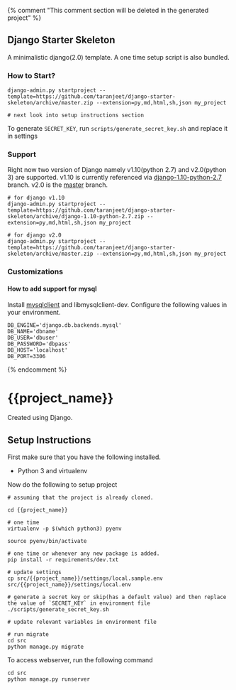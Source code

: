 {% comment "This comment section will be deleted in the generated project" %}

## Django Starter Skeleton

A minimalistic django(2.0) template. A one time setup script is also bundled.

### How to Start?

```
django-admin.py startproject --template=https://github.com/taranjeet/django-starter-skeleton/archive/master.zip --extension=py,md,html,sh,json my_project

# next look into setup instructions section
```

To generate `SECRET_KEY`, run `scripts/generate_secret_key.sh` and replace it in settings

### Support

Right now two version of Django namely v1.10(python 2.7) and v2.0(python 3) are supported. v1.10 is currently referenced via [django-1.10-python-2.7](https://github.com/taranjeet/django-starter-skeleton/tree/django-1.10-python-2.7) branch. v2.0 is the [master](https://github.com/taranjeet/django-starter-skeleton/tree/master) branch.

```
# for django v1.10
django-admin.py startproject --template=https://github.com/taranjeet/django-starter-skeleton/archive/django-1.10-python-2.7.zip --extension=py,md,html,sh,json my_project

# for django v2.0
django-admin.py startproject --template=https://github.com/taranjeet/django-starter-skeleton/archive/master.zip --extension=py,md,html,sh,json my_project
```

### Customizations

#### How to add support for mysql

Install [mysqlclient](https://pypi.org/project/mysqlclient/) and libmysqlclient-dev. Configure the following values in your environment.

```
DB_ENGINE='django.db.backends.mysql'
DB_NAME='dbname'
DB_USER='dbuser'
DB_PASSWORD='dbpass'
DB_HOST='localhost'
DB_PORT=3306
```

{% endcomment %}
# {{project_name}}

Created using Django.

## Setup Instructions

First make sure that you have the following installed.

* Python 3 and virtualenv

Now do the following to setup project

```
# assuming that the project is already cloned.

cd {{project_name}}

# one time
virtualenv -p $(which python3) pyenv

source pyenv/bin/activate

# one time or whenever any new package is added.
pip install -r requirements/dev.txt

# update settings
cp src/{{project_name}}/settings/local.sample.env src/{{project_name}}/settings/local.env

# generate a secret key or skip(has a default value) and then replace the value of `SECRET_KEY` in environment file
./scripts/generate_secret_key.sh

# update relevant variables in environment file

# run migrate
cd src
python manage.py migrate
```

To access webserver, run the following command

```
cd src
python manage.py runserver
```
